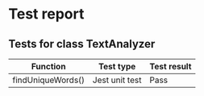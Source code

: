 # Test report

## Tests for class TextAnalyzer
| Function | Test type | Test result |
| -------- | ------- | ------- |
| findUniqueWords() | Jest unit test | Pass |
